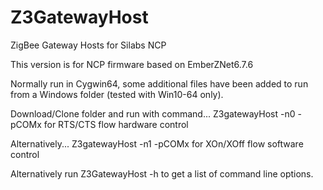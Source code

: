 # Z3GatewayHost
  ZigBee Gateway Hosts for Silabs NCP

This version is for NCP firmware based on EmberZNet6.7.6

Normally run in Cygwin64, some additional files have been added to run from a Windows folder (tested with Win10-64 only). 

Download/Clone folder and run with command...
Z3gatewayHost -n0 -pCOMx for RTS/CTS flow hardware control

Alternatively...
Z3gatewayHost -n1 -pCOMx for XOn/XOff flow software control

Alternatively run Z3GatewayHost -h to get a list of command line options.
